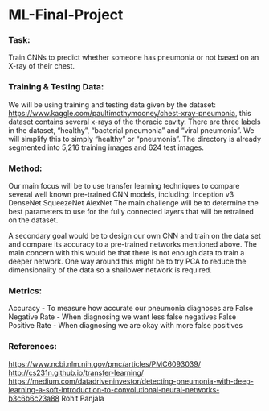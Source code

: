 # ML-Final-Project

### Task: 
Train CNNs to predict whether someone has pneumonia or not based on an X-ray of their chest.

### Training & Testing Data: 
We will be using training and testing data given by the dataset: https://www.kaggle.com/paultimothymooney/chest-xray-pneumonia, this dataset contains several x-rays of the thoracic cavity. There are three labels in the dataset, “healthy”, “bacterial pneumonia” and “viral pneumonia”. We will simplify this to simply “healthy” or “pneumonia”. The directory is already segmented into 5,216 training images and 624 test images.

### Method: 
Our main focus will be to use transfer learning techniques to compare several well known pre-trained CNN models, including:
Inception v3
DenseNet
SqueezeNet
AlexNet
The main challenge will be to determine the best parameters to use for the fully connected layers that will be retrained on the dataset.

A secondary goal would be to design our own CNN and train on the data set and compare its accuracy to a pre-trained networks mentioned above. The main concern with this would be that there is not enough data to train a deeper network. One way around this might be to try PCA to reduce the dimensionality of the data so a shallower network is required.

### Metrics: 
Accuracy - To measure how accurate our pneumonia diagnoses are 
False Negative Rate - When diagnosing we want less false negatives
False Positive Rate - When diagnosing we are okay with more false positives

### References:
https://www.ncbi.nlm.nih.gov/pmc/articles/PMC6093039/
http://cs231n.github.io/transfer-learning/ 
https://medium.com/datadriveninvestor/detecting-pneumonia-with-deep-learning-a-soft-introduction-to-convolutional-neural-networks-b3c6b6c23a88
Rohit Panjala